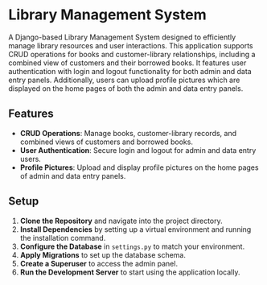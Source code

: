 # Library Management System

A Django-based Library Management System designed to efficiently manage library resources and user interactions. This application supports CRUD operations for books and customer-library relationships, including a combined view of customers and their borrowed books. It features user authentication with login and logout functionality for both admin and data entry panels. Additionally, users can upload profile pictures which are displayed on the home pages of both the admin and data entry panels.

## Features

- **CRUD Operations**: Manage books, customer-library records, and combined views of customers and borrowed books.
- **User Authentication**: Secure login and logout for admin and data entry users.
- **Profile Pictures**: Upload and display profile pictures on the home pages of admin and data entry panels.

## Setup

1. **Clone the Repository** and navigate into the project directory.
2. **Install Dependencies** by setting up a virtual environment and running the installation command.
3. **Configure the Database** in `settings.py` to match your environment.
4. **Apply Migrations** to set up the database schema.
5. **Create a Superuser** to access the admin panel.
6. **Run the Development Server** to start using the application locally.

